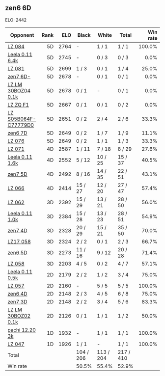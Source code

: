 ## zen6 6D ##

ELO: 2442

Opponent | Rank | ELO | Black | White | Total | Win rate
---------|-----:|----:|-------|-------|-------|-------:
[LZ 084](LZ%20084.md) | 5D | 2764 | - | 1 / 1 | 1 / 1 | 100.0%
[Leela 0.11 6.4k](Leela%200.11%206.4k.md) | 5D | 2745 | - | 0 / 3 | 0 / 3 | 0.0%
[LZ 081](LZ%20081.md) | 5D | 2699 | 1 / 3 | 0 / 1 | 1 / 4 | 25.0%
[zen7 6D-](zen7%206D-.md) | 5D | 2678 | - | 0 / 1 | 0 / 1 | 0.0%
[LZ LM 30BOZ04 0.1k](LZ%20LM%2030BOZ04%200.1k.md) | 5D | 2678 | 0 / 1 | - | 0 / 1 | 0.0%
[LZ ZQ F1](LZ%20ZQ%20F1.md) | 5D | 2667 | 0 / 1 | 0 / 1 | 0 / 2 | 0.0%
[LZ S05B064F-C77779D0](LZ%20S05B064F-C77779D0.md) | 5D | 2651 | 0 / 2 | 2 / 4 | 2 / 6 | 33.3%
[zen6 7D](zen6%207D.md) | 5D | 2649 | 0 / 2 | 1 / 7 | 1 / 9 | 11.1%
[LZ 076](LZ%20076.md) | 5D | 2649 | 0 / 2 | 1 / 1 | 1 / 3 | 33.3%
[LZ 071](LZ%20071.md) | 4D | 2587 | 1 / 11 | 7 / 18 | 8 / 29 | 27.6%
[Leela 0.11 1.6k](Leela%200.11%201.6k.md) | 4D | 2552 | 5 / 12 | 10 / 25 | 15 / 37 | 40.5%
[zen7 5D](zen7%205D.md) | 4D | 2492 | 8 / 16 | 14 / 35 | 22 / 51 | 43.1%
[LZ 066](LZ%20066.md) | 4D | 2414 | 15 / 27 | 12 / 20 | 27 / 47 | 57.4%
[LZ 062](LZ%20062.md) | 3D | 2392 | 15 / 29 | 13 / 21 | 28 / 50 | 56.0%
[Leela 0.11 1.0k](Leela%200.11%201.0k.md) | 3D | 2384 | 15 / 28 | 13 / 23 | 28 / 51 | 54.9%
[zen7 4D](zen7%204D.md) | 3D | 2328 | 20 / 29 | 15 / 21 | 35 / 50 | 70.0%
[LZ17 058](LZ17%20058.md) | 3D | 2324 | 2 / 2 | 0 / 1 | 2 / 3 | 66.7%
[zen6 5D](zen6%205D.md) | 3D | 2273 | 11 / 16 | 9 / 12 | 20 / 28 | 71.4%
[LZ 058](LZ%20058.md) | 3D | 2203 | 4 / 5 | 0 / 2 | 4 / 7 | 57.1%
[Leela 0.11 0.5k](Leela%200.11%200.5k.md) | 2D | 2179 | 2 / 2 | 1 / 2 | 3 / 4 | 75.0%
[LZ 057](LZ%20057.md) | 2D | 2160 | - | 5 / 5 | 5 / 5 | 100.0%
[zen6 4D](zen6%204D.md) | 2D | 2148 | 2 / 3 | 4 / 5 | 6 / 8 | 75.0%
[zen7 3D](zen7%203D.md) | 2D | 2148 | 2 / 2 | 3 / 4 | 5 / 6 | 83.3%
[LZ LM 30BOZ02 0.1k](LZ%20LM%2030BOZ02%200.1k.md) | 2D | 2126 | 0 / 1 | 1 / 1 | 1 / 2 | 50.0%
[pachi 12.20 3k](pachi%2012.20%203k.md) | 1D | 1932 | - | 1 / 1 | 1 / 1 | 100.0%
[LZ 047](LZ%20047.md) | 1D | 1926 | 1 / 1 | - | 1 / 1 | 100.0%
Total | | | 104 / 206 | 113 / 204 | 217 / 410 | 
Win rate| | | 50.5% | 55.4% | 52.9% | 
